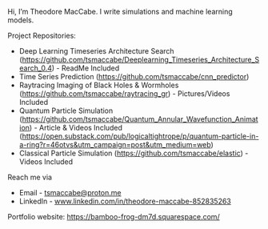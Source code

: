Hi, I’m Theodore MacCabe. I write simulations and machine learning models.

Project Repositories:
- Deep Learning Timeseries Architecture Search (https://github.com/tsmaccabe/Deeplearning_Timeseries_Architecture_Search_0.4) - ReadMe Included
- Time Series Prediction (https://github.com/tsmaccabe/cnn_predictor)
- Raytracing Imaging of Black Holes & Wormholes (https://github.com/tsmaccabe/raytracing_gr) - Pictures/Videos Included
- Quantum Particle Simulation (https://github.com/tsmaccabe/Quantum_Annular_Wavefunction_Animation) - Article & Videos Included (https://open.substack.com/pub/logicaltightrope/p/quantum-particle-in-a-ring?r=46otvs&utm_campaign=post&utm_medium=web)
- Classical Particle Simulation (https://github.com/tsmaccabe/elastic) - Videos Included

Reach me via
- Email - tsmaccabe@proton.me
- LinkedIn - www.linkedin.com/in/theodore-maccabe-852835263

Portfolio website: https://bamboo-frog-dm7d.squarespace.com/
